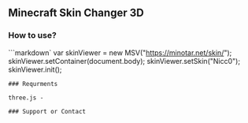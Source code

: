 ## Minecraft Skin Changer 3D



### How to use?

```markdown`
var skinViewer = new MSV("https://minotar.net/skin/");
    skinViewer.setContainer(document.body);
    skinViewer.setSkin("Nicc0");
    skinViewer.init();
```
### Requrments

three.js - 

### Support or Contact

